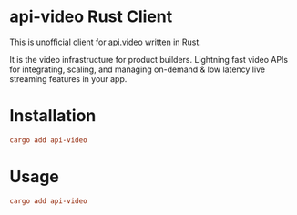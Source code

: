 # api-video Rust Client
This is unofficial client for [api.video](https://api.video) written in Rust.

It is the video infrastructure for product builders. Lightning fast video APIs for integrating, scaling, and managing on-demand & low latency live streaming features in your app.

# Installation
```toml
cargo add api-video
```
# Usage
```toml
cargo add api-video
```